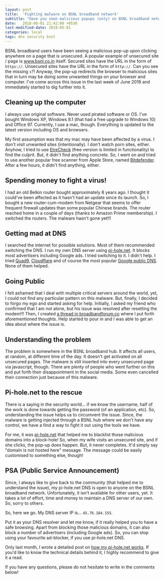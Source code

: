 ```yaml
---
layout: post
title:  'Fighting malware on BSNL broadband network'
subtitle: "Have you seen malicious popups (only) on BSNL broadband network?"
date:   2018-08-01 21:42:00 +0530
last-modified-date: 2019-05-01
categories: local
tags: dns security bsnl
---
```


BSNL broadband users have been seeing a malicious pop-up upon clicking anywhere on a page that is unsecured. A popular example of unsecured site / page is www.bsnl.co.in itself. Secured sites have the URL in the form of `https://`. Unsecured sites have the URL in the form of `http://`. Can you see the missing `s`?! Anyway, the pop-up redirects the browser to malicious sites that in turn may be doing some unwanted things on your browser and computer. I've come across this issue in the last week of June 2018 and immediately started to dig further into it.

## Cleaning up the computer

I always use original software. Never used pirated software or OS. I've bought Windows XP, Windows 8.1 (that had a free upgrade to Windows 10) and Office 97. Currently, I use a mac, though. Everything is updated to the latest version including OS and browsers.

My first assumption was that my mac may have been affected by a virus. I don't visit unwanted sites (intentionally). I don't watch porn sites, either. Anyhow, I tried to use [EtreCheck](https://etrecheck.com/) (free version is limited in functionality) to find the culprit. But, it didn't find anything concrete. So, I went on and tried to use another popular free scanner from Apple Store, named [Bitdefender](https://www.bitdefender.com/solutions/antivirus-for-mac.html). After a few hours, it didn't find anything, either.

## Spending money to fight a virus!

I had an old Belkin router bought approximately 8 years ago. I thought it could've been affected as it hasn't had an update since its launch. So, I bought a new router-cum-modem from Netgear that seems to offer frequent firewall updates than some popular Chinese brands. The router reached home in a couple of days (thanks to Amazon Prime membership). I switched the routers. The malware hasn't gone yet!!!

## Getting mad at DNS

I searched the internet for possible solutions. Most of them recommended switching the DNS. I run my own DNS server using [pi-hole.net](https://pi-hole.net/). It blocks most advertisers including Google ads. I tried switching to it. I didn't help. I tried [Quad9](https://www.quad9.net/), [Cloudflare](https://blog.cloudflare.com/announcing-1111/) and of course the most popular [Google public DNS](https://developers.google.com/speed/public-dns/). None of them helped.

## Going Public

I felt ashamed that I deal with multiple critical servers around the world, yet, I could not find any particular pattern on this malware. But, finally, I decided to forgo my ego and started asking for help. Initially, I asked my friend who confirmed that I am not alone, but his issue was resolved after resetting the modem!!! Then, I created [a thread in broadbandforum.co](https://broadbandforum.co/threads/169151/) where I put forth aforementioned thoughts. Help started to pour in and I was able to get an idea about where the issue is.

## Understanding the problem

The problem is somewhere in the BSNL broadband hub. It affects all users, at random, at different time of the day. It doesn't get activated on all unsecured pages. The malware is still inserted into every unsecured page via javascript, though. There are plenty of people who went further on this and put forth their disappointment in the social media. Some even cancelled their connection just because of this malware.

## Pi-hole.net to the rescue

There is a saying in the security world... if we know the username, half of the work is done towards getting the password (of an application, etc). So, understanding the issue helps us to circumvent the issue. Since, the malware is getting injected through a BSNL hub where we don't have any control, we have a find a way to fight it out using the tools we have.

For me, it was [pi-hole.net](https://pi-hole.net) that helped me to blacklist those malicious domains into a block-hole! So, when my wife visits an unsecured site, and if she clicks, the pop-up does happen. But, it never completes. It'd simply say "domain is not hosted here" message. The message could be easily customised to something else, though!

## PSA (Public Service Announcement)

Since, I always like to give back to the community (that helped me to understand the issue), my pi-hole.net DNS is open to anyone on the BSNL broadband network. Unfortunately, it isn't available for other users, yet. It takes a lot of effort, time and money to maintain a DNS server of our own. So, sorry to others.

So, here we go. My DNS server IP is... `45.76.184.155`.

Put it as your DNS resolver and let me know, if it really helped you to have a safe browsing. Apart from blocking those malicious domains, it can also block a number of advertisers (including Google ads). So, you can stop using your favourite ad-blocker, if you use pi-hole.net DNS.

Only last month, I wrote a detailed post on [how my pi-hole.net works](https://www.tinywp.com/pi-hole/). If you'd like to know the technical details behind it, I highly recommend to give it a read.

If you have any questions, please do not hesitate to write in the comments below!

